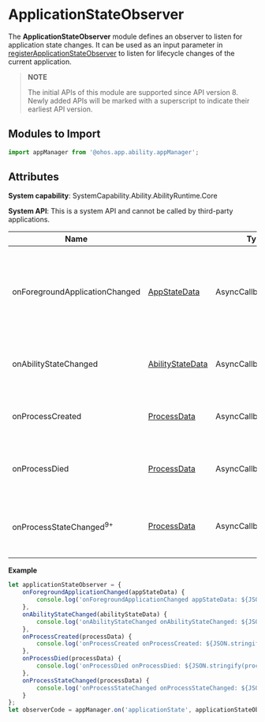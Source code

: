 # ApplicationStateObserver

The **ApplicationStateObserver** module defines an observer to listen for application state changes. It can be used as an input parameter in [registerApplicationStateObserver](js-apis-application-appManager.md#appmanagerregisterapplicationstateobserver8) to listen for lifecycle changes of the current application.

> **NOTE**
> 
> The initial APIs of this module are supported since API version 8. Newly added APIs will be marked with a superscript to indicate their earliest API version.

## Modules to Import

```ts
import appManager from '@ohos.app.ability.appManager';
```

## Attributes

**System capability**: SystemCapability.Ability.AbilityRuntime.Core

**System API**: This is a system API and cannot be called by third-party applications.

| Name                    |                      | Type    | Readable| Writable| Description                      |
| ----------------------- | ---------| ---- | ---- | ------------------------- | ------------------------- |
| onForegroundApplicationChanged         | [AppStateData](js-apis-inner-application-appStateData.md) | AsyncCallback\<void>   | Yes  | No  | Callback invoked when the foreground or background state of an application changes.                   |
| onAbilityStateChanged  | [AbilityStateData](js-apis-inner-application-abilityStateData.md) | AsyncCallback\<void>   | Yes  | No | Callback invoked when the ability state changes.                 |
| onProcessCreated        | [ProcessData](js-apis-inner-application-processData.md) | AsyncCallback\<void>   | Yes  | No  | Callback invoked when a process is created.                 |
| onProcessDied         | [ProcessData](js-apis-inner-application-processData.md) | AsyncCallback\<void>   | Yes  | No  | Callback invoked when a process is destroyed.                 |
| onProcessStateChanged<sup>9+</sup>         | [ProcessData](js-apis-inner-application-processData.md) | AsyncCallback\<void>   | Yes  | No  | Callback invoked when the process state is changed.                 |

**Example**
```ts
let applicationStateObserver = {
    onForegroundApplicationChanged(appStateData) {
        console.log('onForegroundApplicationChanged appStateData: ${JSON.stringify(appStateData)}');
    },
    onAbilityStateChanged(abilityStateData) {
        console.log('onAbilityStateChanged onAbilityStateChanged: ${JSON.stringify(abilityStateData)}');
    },
    onProcessCreated(processData) {
        console.log('onProcessCreated onProcessCreated: ${JSON.stringify(processData)}');
    },
    onProcessDied(processData) {
        console.log('onProcessDied onProcessDied: ${JSON.stringify(processData)}');
    },
    onProcessStateChanged(processData) {
        console.log('onProcessStateChanged onProcessStateChanged: ${JSON.stringify(processData)}');
    }
};
let observerCode = appManager.on('applicationState', applicationStateObserver);
```
